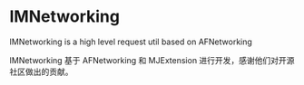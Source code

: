 # IMNetworking
IMNetworking is a high level request util based on AFNetworking

IMNetworking 基于 AFNetworking 和 MJExtension 进行开发，感谢他们对开源社区做出的贡献。